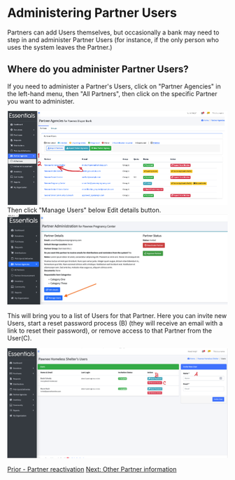 # Administering Partner Users

Partners can add Users themselves,  but occasionally a bank may need to step in and administer Partner Users (for instance, if the only person who uses the system leaves the Partner.)

## Where do you administer Partner Users?

If you need to administer a Partner's Users,  click on "Partner Agencies" in the left-hand menu,  then "All Partners",
then click on the specific Partner you want to administer. 

![](images/partners/partners_user_management_navigation_1.png)
Then  click "Manage Users" below Edit details button.
![](images/partners/partners_user_management_navigation_2.png)

This will bring you to a list of Users for that Partner.   Here you can invite new Users, start a reset password process (B) (they will receive an email with a link to reset their password), or remove access to that Partner from the User(C).  

![](images/partners/partners_user_management.png)

[Prior - Partner reactivation](pm_Partner_reactivation.md)  [Next: Other Partner information](pm_other_information.md)
